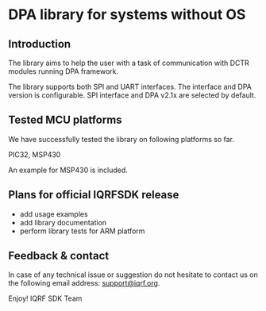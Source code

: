 DPA library for systems without OS
==================================

Introduction
------------

The library aims to help the user with a task of communication with DCTR modules
running DPA framework. 

The library supports both SPI and UART interfaces. The interface and DPA version 
is configurable. SPI interface and DPA v2.1x are selected by default. 
 

Tested MCU platforms
--------------------

We have successfully tested the library on following platforms so far.

PIC32, MSP430

An example for MSP430 is included.


Plans for official IQRFSDK release
----------------------------------

* add usage examples
* add library documentation
* perform library tests for ARM platform 


Feedback & contact
------------------

In case of any technical issue or suggestion do not hesitate to contact us on 
the following email address: support@iqrf.org.

Enjoy!
IQRF SDK Team
